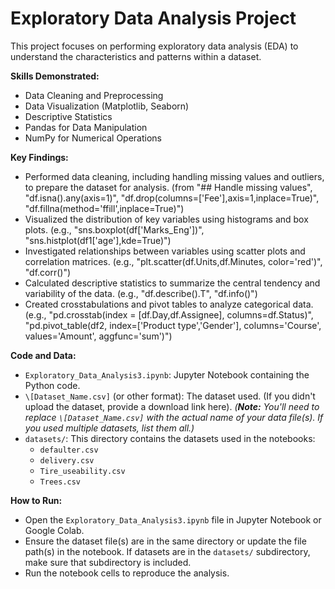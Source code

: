 # Exploratory Data Analysis Project

This project focuses on performing exploratory data analysis (EDA) to understand the characteristics and patterns within a dataset.

**Skills Demonstrated:**

* Data Cleaning and Preprocessing
* Data Visualization (Matplotlib, Seaborn)
* Descriptive Statistics
* Pandas for Data Manipulation
* NumPy for Numerical Operations

**Key Findings:**

* Performed data cleaning, including handling missing values and outliers, to prepare the dataset for analysis. (from "## Handle missing values", "df.isna().any(axis=1)", "df.drop(columns=['Fee'],axis=1,inplace=True)", "df.fillna(method='ffill',inplace=True)")
* Visualized the distribution of key variables using histograms and box plots. (e.g., "sns.boxplot(df['Marks_Eng'])", "sns.histplot(df1['age'],kde=True)")
* Investigated relationships between variables using scatter plots and correlation matrices. (e.g., "plt.scatter(df.Units,df.Minutes, color='red')", "df.corr()")
* Calculated descriptive statistics to summarize the central tendency and variability of the data. (e.g., "df.describe().T", "df.info()")
* Created crosstabulations and pivot tables to analyze categorical data. (e.g., "pd.crosstab(index = \[df.Day,df.Assignee],  columns=df.Status)", "pd.pivot_table(df2, index=\['Product type','Gender'\], columns='Course', values='Amount', aggfunc='sum')")

**Code and Data:**

* `Exploratory_Data_Analysis3.ipynb`: Jupyter Notebook containing the Python code.
* `\[Dataset_Name.csv]` (or other format): The dataset used.  (If you didn't upload the dataset, provide a download link here).  *(**Note:** You'll need to replace `\[Dataset_Name.csv]` with the actual name of your data file(s). If you used multiple datasets, list them all.)*
* `datasets/`:  This directory contains the datasets used in the notebooks:
    * `defaulter.csv`
    * `delivery.csv`
    * `Tire_useability.csv`
    * `Trees.csv`

**How to Run:**

* Open the `Exploratory_Data_Analysis3.ipynb` file in Jupyter Notebook or Google Colab.
* Ensure the dataset file(s) are in the same directory or update the file path(s) in the notebook.  If datasets are in the `datasets/` subdirectory, make sure that subdirectory is included.
* Run the notebook cells to reproduce the analysis.


